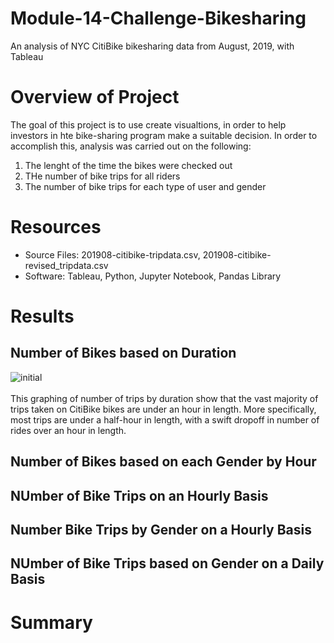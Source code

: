 # Module-14-Challenge-Bikesharing
An analysis of NYC CitiBike bikesharing data from August, 2019, with Tableau

# Overview of Project #
The goal of this project is to use create visualtions, in order to help investors in hte bike-sharing program make a suitable decision. In order to accomplish this, analysis was carried out on the following:
1. The lenght of the time the bikes were checked out
2. THe number of bike trips for all riders
3. The number of bike trips for each type of user and gender

# Resources #
- Source Files: 201908-citibike-tripdata.csv, 201908-citibike-revised_tripdata.csv
- Software: Tableau, Python, Jupyter Notebook, Pandas Library

# Results #
## Number of Bikes based on Duration ##
![initial](/bikesharing/Images/Checout_times_users.png) <br><br>
This graphing of number of trips by duration show that the vast majority of trips taken on CitiBike bikes are under an hour in length. More specifically, most trips are under a half-hour in length, with a swift dropoff in number of rides over an hour in length.
## Number of Bikes based on each Gender by Hour ##

## NUmber of Bike Trips on an Hourly Basis ##

## Number Bike Trips by Gender on a Hourly Basis ##

## NUmber of Bike Trips based on Gender on a Daily Basis ##

# Summary #




